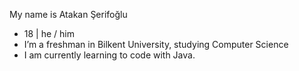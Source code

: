 My name is Atakan Şerifoğlu 
-  18 | he / him
-  I’m a freshman in Bilkent University, studying Computer Science
-  I am currently learning to code with Java.

